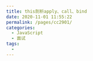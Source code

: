 ```yaml
---
title: this剖析apply、call、bind
date: 2020-11-01 11:55:22
permalink: /pages/cc2901/
categories: 
  - JavaScript
  - 面试
tags: 
  - 
---
```

